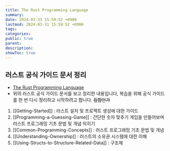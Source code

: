 ```yaml
---
title: The Rust Programming Language
summary: 
date: 2024-03-31 15:59:52 +0900
lastmod: 2024-03-31 15:59:52 +0900
tags: 
categories: 
public: true
parent: 
description: 
showToc: true
---
```



## 러스트 공식 가이드 문서 정리

- [The Rust Programming Language](https://doc.rust-lang.org/book/)
- 위의 러스트 공식 가이드 문서를 보고 정리한 내용입니다, 복습을 위해 공식 가이드를 한 번 다시 정리하고 시작하려고 합니다. ~~집합인가~~


 01. [[Getting-Started]] : 러스트 설치 및 프로젝트 생성에 대한 가이드
 02. [[Programming-a-Guessing-Game]] : 간단한 숫자 맞추기 게임을 만들어보며 러스트 프로그래밍 기초 문법 및 개념 익히기
 03. [[Common-Programming-Concepts]] : 러스트 프로그래밍 기초 문법 및 개념
 04. [[Understanding-Ownership]] : 러스트의 소유권 시스템에 대한 이해
 05. [[Using-Structs-to-Structure-Related-Data]] : 구조체




